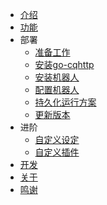 * [介绍](desc)
* [功能](use/)
* 部署
  * [准备工作](install/prepare)
  * [安装go-cqhttp](install/go-cqhttp)
  * [安装机器人](install/install)
  * [配置机器人](install/config)
  * [持久化运行方案](install/start)
  * [更新版本](install/update)
* 进阶
  * [自定义设定](advanced/custom)
  * [自定义插件](advanced/plugins)
* [开发](development)
* [关于](about)
* [鸣谢](thanks)